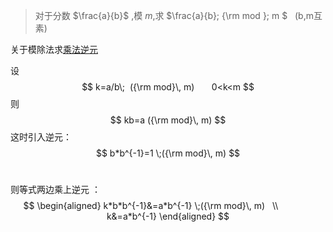 
> 对于分数 $\frac{a}{b}$ ,模 $m$,求 $\frac{a}{b}\; {\rm mod }\; m $   (b,m互素)

关于模除法求[乘法逆元](./乘法逆元.md)


设
$$
k=a/b\;  ({\rm mod}\, m)       0<k<m
$$
则
$$
 kb=a ({\rm mod}\, m)
$$
这时引入逆元：
$$
b*b^{-1}=1 \;({\rm mod}\, m)
$$ 

则等式两边乘上逆元 ：
$$
\begin{aligned}
k*b*b^{-1}&=a*b^{-1}  \;({\rm mod}\, m)   \\              
k&=a*b^{-1}
\end{aligned}
$$

